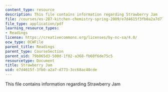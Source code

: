 ```yaml
---
content_type: resource
description: This file contains information regarding Strawberry Jam
file: /courses/es-287-kitchen-chemistry-spring-2009/e7d4615f3fb0a2a7d7733cc68ac40cde_MITES_287S09_read08.pdf
file_type: application/pdf
learning_resource_types:
- Readings
license: https://creativecommons.org/licenses/by-nc-sa/4.0/
ocw_type: OCWFile
parent_title: Readings
parent_type: CourseSection
parent_uid: 79b065d3-500d-1f02-a368-fb60f6de75c5
resourcetype: Document
title: Strawberry Jam
uid: e7d4615f-3fb0-a2a7-d773-3cc68ac40cde
---
```

This file contains information regarding Strawberry Jam